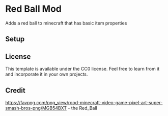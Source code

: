 # Red Ball Mod
Adds a red ball to minecraft that has basic item properties

## Setup



## License

This template is available under the CC0 license. Feel free to learn from it and incorporate it in your own projects.


## Credit

https://favpng.com/png_view/rood-minecraft-video-game-pixel-art-super-smash-bros-png/MGB54BXT - the Red_Ball
